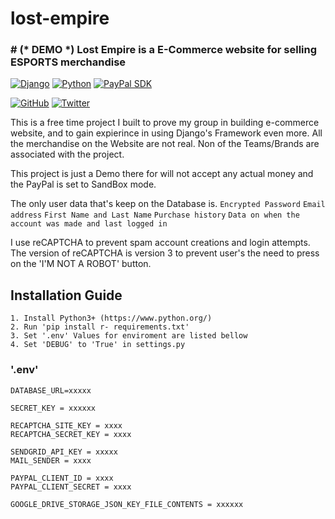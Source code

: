 # lost-empire
### # (* DEMO *) Lost Empire is a E-Commerce website for selling ESPORTS merchandise #

[![Django](https://img.shields.io/badge/Django%20version-3.1.5-blue)](https://www.djangoproject.com/download/)
[![Python](https://img.shields.io/badge/Python%20Version-3.9.1-blue)](https://www.python.org/)
[![PayPal SDK](https://img.shields.io/badge/PayPal%20SDK-Sandbox-orange)](https://developer.paypal.com/)

[![GitHub](https://img.shields.io/github/followers/LTSana?label=LT.Sana&style=social)]()
[![Twitter](https://img.shields.io/twitter/follow/LT_Sana?label=LT.Sana&style=social)]()

This is a free time project I built to prove my group in building e-commerce website, and to gain expierince in using Django's Framework even more.
All the merchandise on the Website are not real.
Non of the Teams/Brands are associated with the project.

This project is just a Demo there for will not accept any actual money and the PayPal is set to SandBox mode.

The only user data that's keep on the Database is.
`Encrypted Password`
`Email address`
`First Name and Last Name`
`Purchase history`
`Data on when the account was made and last logged in`

I use reCAPTCHA to prevent spam account creations and login attempts.
The version of reCAPTCHA is version 3 to prevent user's the need to press on the 'I'M NOT A ROBOT' button.

## Installation Guide
```TXT
1. Install Python3+ (https://www.python.org/)
2. Run 'pip install r- requirements.txt'
3. Set '.env' Values for enviroment are listed bellow
4. Set 'DEBUG' to 'True' in settings.py
```

### '.env'
```TXT
DATABASE_URL=xxxxx

SECRET_KEY = xxxxxx

RECAPTCHA_SITE_KEY = xxxx
RECAPTCHA_SECRET_KEY = xxxx

SENDGRID_API_KEY = xxxxx
MAIL_SENDER = xxxx

PAYPAL_CLIENT_ID = xxxx
PAYPAL_CLIENT_SECRET = xxxx

GOOGLE_DRIVE_STORAGE_JSON_KEY_FILE_CONTENTS = xxxxxx

```
